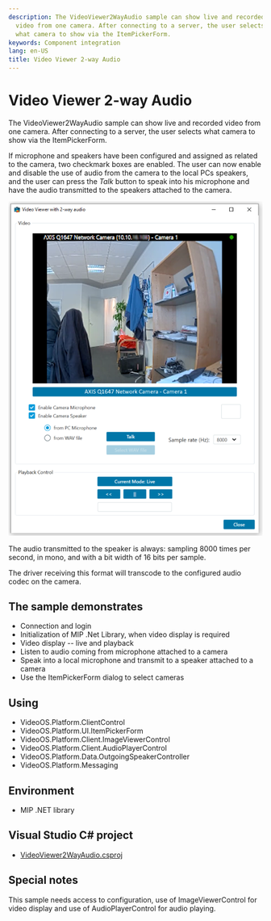 ```yaml
---
description: The VideoViewer2WayAudio sample can show live and recorded
  video from one camera. After connecting to a server, the user selects
  what camera to show via the ItemPickerForm.
keywords: Component integration
lang: en-US
title: Video Viewer 2-way Audio
---
```


# Video Viewer 2-way Audio

The VideoViewer2WayAudio sample can show live and recorded video from
one camera. After connecting to a server, the user selects what camera
to show via the ItemPickerForm.

If microphone and speakers have been configured and assigned as related
to the camera, two checkmark boxes are enabled. The user can now enable
and disable the use of audio from the camera to the local PCs speakers,
and the user can press the *Talk* button to speak into his microphone
and have the audio transmitted to the speakers attached to the camera.

![Video Viewer 2 way audio](VideoView2Audio.png)

The audio transmitted to the speaker is always: sampling 8000 times per
second, in mono, and with a bit width of 16 bits per sample.

The driver receiving this format will transcode to the configured audio
codec on the camera.

## The sample demonstrates

-   Connection and login
-   Initialization of MIP .Net Library, when video display is required
-   Video display -- live and playback
-   Listen to audio coming from microphone attached to a camera
-   Speak into a local microphone and transmit to a speaker attached to
    a camera
-   Use the ItemPickerForm dialog to select cameras

## Using

-   VideoOS.Platform.ClientControl
-   VideoOS.Platform.UI.ItemPickerForm
-   VideoOS.Platform.Client.ImageViewerControl
-   VideoOS.Platform.Client.AudioPlayerControl
-   VideoOS.Platform.Data.OutgoingSpeakerController
-   VideoOS.Platform.Messaging

## Environment

-   MIP .NET library

## Visual Studio C\# project

-   [VideoViewer2WayAudio.csproj](javascript:openLink('..\\\\ComponentSamples\\\\VideoViewer2WayAudio\\\\VideoViewer2WayAudio.csproj');)

## Special notes

This sample needs access to configuration, use of ImageViewerControl for
video display and use of AudioPlayerControl for audio playing.
